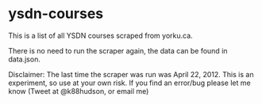 ysdn-courses
============

This is a list of all YSDN courses scraped from yorku.ca.

There is no need to run the scraper again, the data can be found in data.json. 

Disclaimer: The last time the scraper was run was April 22, 2012. This is an experiment, so use at your own risk. If you find an error/bug please let me know (Tweet at @k88hudson, or email me)